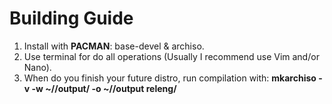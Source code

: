 # Building Guide

1. Install with **PACMAN**: base-devel & archiso.
2. Use terminal for do all operations (Usually I recommend use Vim and/or Nano).
3. When do you finish your future distro, run compilation with: 
**mkarchiso -v -w ~/<YOURDIRECTORY>/output/ -o ~/<YOURDIRECTORY>/output releng/**
